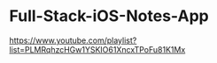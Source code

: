 # Full-Stack-iOS-Notes-App
https://www.youtube.com/playlist?list=PLMRqhzcHGw1YSKIO61XncxTPoFu81K1Mx
